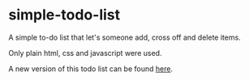 # simple-todo-list
A simple to-do list that let's someone add, cross off and delete items.

Only plain html, css and javascript were used.

A new version of this todo list can be found <a href='http://google.com'>here</a>.
